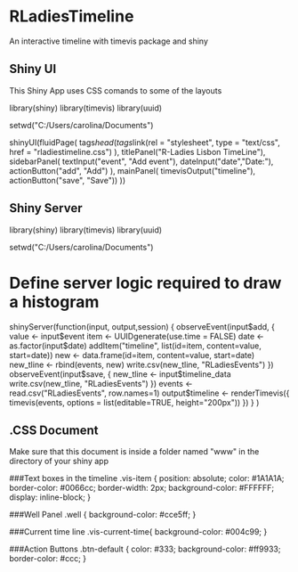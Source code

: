 # RLadiesTimeline
An interactive timeline with timevis package and shiny

## Shiny UI
This Shiny App uses CSS comands to some of the layouts

library(shiny)
library(timevis)
library(uuid)

setwd("C:/Users/carolina/Documents")

shinyUI(fluidPage(
  tags$head(
    tags$link(rel = "stylesheet", type = "text/css", href = "rladiestimeline.css")
  ),
  titlePanel("R-Ladies Lisbon TimeLine"),
  sidebarPanel(
    textInput("event", "Add event"),
    dateInput("date","Date:"),
    actionButton("add", "Add")
  ),
  mainPanel(
    timevisOutput("timeline"),
    actionButton("save", "Save"))
))

## Shiny Server
library(shiny)
library(timevis)
library(uuid)

setwd("C:/Users/carolina/Documents")

# Define server logic required to draw a histogram
shinyServer(function(input, output,session) {
  observeEvent(input$add, {
    value <- input$event
    item <- UUIDgenerate(use.time = FALSE)
    date <- as.factor(input$date)
    addItem("timeline", list(id=item, content=value, start=date))
    new <- data.frame(id=item, content=value, start=date)
    new_tline <- rbind(events, new) 
    write.csv(new_tline, "RLadiesEvents")
  })
  observeEvent(input$save, {
    new_tline <- input$timeline_data
    write.csv(new_tline, "RLadiesEvents")
  })
  events <- read.csv("RLadiesEvents", row.names=1)
  output$timeline <- renderTimevis({
    timevis(events, options = list(editable=TRUE, height="200px"))
  })
} )

## .CSS Document
Make sure that this document is inside a folder named "www" in the directory of your shiny app

###Text boxes in the timeline
.vis-item {
    position: absolute;
    color: #1A1A1A;
    border-color: #0066cc;
    border-width: 2px;
    background-color: #FFFFFF;
    display: inline-block;
}

###Well Panel
.well {
    background-color: #cce5ff;
}

###Current time line
.vis-current-time{
  background-color: #004c99;
}

###Action Buttons
.btn-default {
    color: #333;
    background-color: #ff9933;
    border-color: #ccc;
}
